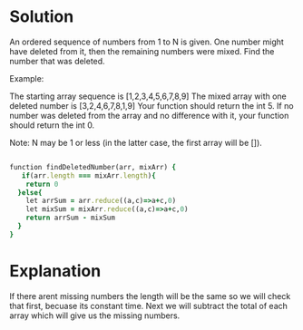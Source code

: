 # Solution

An ordered sequence of numbers from 1 to N is given. One number might have deleted from it, then the remaining numbers were mixed. Find the number that was deleted.

Example:

The starting array sequence is [1,2,3,4,5,6,7,8,9]
The mixed array with one deleted number is [3,2,4,6,7,8,1,9]
Your function should return the int 5.
If no number was deleted from the array and no difference with it, your function should return the int 0.

Note: N may be 1 or less (in the latter case, the first array will be []).

```ruby

function findDeletedNumber(arr, mixArr) {
   if(arr.length === mixArr.length){
    return 0
  }else{
    let arrSum = arr.reduce((a,c)=>a+c,0)
    let mixSum = mixArr.reduce((a,c)=>a+c,0)
    return arrSum - mixSum
  }
}

```

# Explanation

If there arent missing numbers the length will be the same so we will check that first, becuase its constant time. Next we will subtract the total of each array which will give us the missing numbers. 

